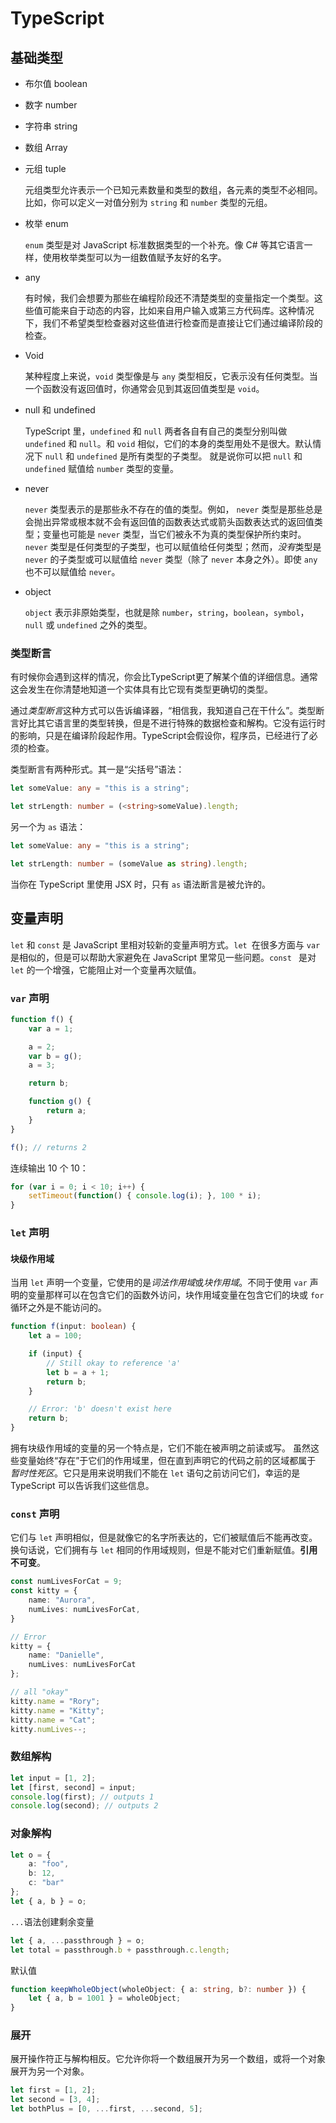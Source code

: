 # TypeScript

## 基础类型

- 布尔值 boolean

- 数字 number

- 字符串 string

- 数组 Array

- 元组 tuple

  元组类型允许表示一个已知元素数量和类型的数组，各元素的类型不必相同。比如，你可以定义一对值分别为 `string` 和 `number` 类型的元组。 

- 枚举 enum

  `enum` 类型是对 JavaScript 标准数据类型的一个补充。像 C# 等其它语言一样，使用枚举类型可以为一组数值赋予友好的名字。

- any

  有时候，我们会想要为那些在编程阶段还不清楚类型的变量指定一个类型。这些值可能来自于动态的内容，比如来自用户输入或第三方代码库。这种情况下，我们不希望类型检查器对这些值进行检查而是直接让它们通过编译阶段的检查。 

- Void

  某种程度上来说，`void` 类型像是与 `any` 类型相反，它表示没有任何类型。当一个函数没有返回值时，你通常会见到其返回值类型是 `void`。

- null 和 undefined

  TypeScript 里，`undefined` 和 `null` 两者各自有自己的类型分别叫做 `undefined` 和 `null`。和 `void` 相似，它们的本身的类型用处不是很大。默认情况下 `null` 和 `undefined` 是所有类型的子类型。 就是说你可以把 `null` 和 `undefined` 赋值给 `number` 类型的变量。 

- never

  `never` 类型表示的是那些永不存在的值的类型。例如， `never` 类型是那些总是会抛出异常或根本就不会有返回值的函数表达式或箭头函数表达式的返回值类型；变量也可能是 `never` 类型，当它们被永不为真的类型保护所约束时。`never` 类型是任何类型的子类型，也可以赋值给任何类型；然而，*没有*类型是 `never` 的子类型或可以赋值给 `never` 类型（除了 `never` 本身之外）。即使 `any` 也不可以赋值给 `never`。

- object

  `object` 表示非原始类型，也就是除 `number`，`string`，`boolean`，`symbol`，`null` 或 `undefined` 之外的类型。 

### 类型断言

有时候你会遇到这样的情况，你会比TypeScript更了解某个值的详细信息。通常这会发生在你清楚地知道一个实体具有比它现有类型更确切的类型。              

通过*类型断言*这种方式可以告诉编译器，“相信我，我知道自己在干什么”。类型断言好比其它语言里的类型转换，但是不进行特殊的数据检查和解构。它没有运行时的影响，只是在编译阶段起作用。TypeScript会假设你，程序员，已经进行了必须的检查。                

类型断言有两种形式。其一是“尖括号”语法：                

```typescript
let someValue: any = "this is a string";

let strLength: number = (<string>someValue).length;
```

另一个为 `as` 语法：

```typescript
let someValue: any = "this is a string";

let strLength: number = (someValue as string).length;
```

当你在 TypeScript 里使用 JSX 时，只有 `as` 语法断言是被允许的。

## 变量声明

`let` 和 `const` 是 JavaScript 里相对较新的变量声明方式。`let `在很多方面与 `var` 是相似的，但是可以帮助大家避免在 JavaScript 里常见一些问题。`const ` 是对 `let` 的一个增强，它能阻止对一个变量再次赋值。 

### `var` 声明

```typescript
function f() {
    var a = 1;

    a = 2;
    var b = g();
    a = 3;

    return b;

    function g() {
        return a;
    }
}

f(); // returns 2
```

连续输出 10 个 10：

```typescript
for (var i = 0; i < 10; i++) {
    setTimeout(function() { console.log(i); }, 100 * i);
}
```

### `let` 声明

#### 块级作用域

当用 `let` 声明一个变量，它使用的是*词法作用域*或*块作用域*。不同于使用 `var` 声明的变量那样可以在包含它们的函数外访问，块作用域变量在包含它们的块或 `for` 循环之外是不能访问的。

```typescript
function f(input: boolean) {
    let a = 100;

    if (input) {
        // Still okay to reference 'a'
        let b = a + 1;
        return b;
    }

    // Error: 'b' doesn't exist here
    return b;
}
```

拥有块级作用域的变量的另一个特点是，它们不能在被声明之前读或写。 虽然这些变量始终“存在”于它们的作用域里，但在直到声明它的代码之前的区域都属于 *暂时性死区*。它只是用来说明我们不能在 `let` 语句之前访问它们，幸运的是 TypeScript 可以告诉我们这些信息。 

### `const` 声明

它们与 `let` 声明相似，但是就像它的名字所表达的，它们被赋值后不能再改变。换句话说，它们拥有与 `let` 相同的作用域规则，但是不能对它们重新赋值。**引用不可变**。

```typescript
const numLivesForCat = 9;
const kitty = {
    name: "Aurora",
    numLives: numLivesForCat,
}

// Error
kitty = {
    name: "Danielle",
    numLives: numLivesForCat
};

// all "okay"
kitty.name = "Rory";
kitty.name = "Kitty";
kitty.name = "Cat";
kitty.numLives--;
```

### 数组解构

```typescript
let input = [1, 2];
let [first, second] = input;
console.log(first); // outputs 1
console.log(second); // outputs 2
```

### 对象解构

```typescript
let o = {
    a: "foo",
    b: 12,
    c: "bar"
};
let { a, b } = o;
```

`...`语法创建剩余变量 

```typescript
let { a, ...passthrough } = o;
let total = passthrough.b + passthrough.c.length;
```

默认值

```typescript
function keepWholeObject(wholeObject: { a: string, b?: number }) {
    let { a, b = 1001 } = wholeObject;
}
```

### 展开

展开操作符正与解构相反。它允许你将一个数组展开为另一个数组，或将一个对象展开为另一个对象。

```typescript
let first = [1, 2];
let second = [3, 4];
let bothPlus = [0, ...first, ...second, 5];
```

